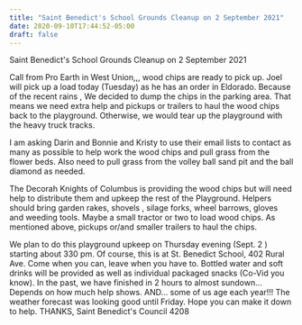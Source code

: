 ```yaml
---
title: "Saint Benedict's School Grounds Cleanup on 2 September 2021"
date: 2020-09-10T17:44:52-05:00
draft: false
---
```

Saint Benedict's School Grounds Cleanup on 2 September 2021
<!--more-->
Call from Pro Earth in West Union,,, wood chips are ready to pick up. Joel will pick up a load today (Tuesday) as he has an order in Eldorado.
Because of the recent rains , We decided to dump the chips in the parking area. That means we need extra help and pickups or trailers to haul the wood chips back to the playground. Otherwise, we would tear up the playground with the heavy truck tracks.

I am asking Darin and Bonnie and Kristy to use their email lists to contact as many as possible to help work the wood chips and pull grass from the flower beds. Also need to pull grass from the volley ball sand pit and the ball diamond as needed.

The Decorah Knights of Columbus is providing the wood chips but will need help to distribute them and upkeep the rest of the Playground. Helpers should bring garden rakes, shovels , silage forks, wheel barrows, gloves and weeding tools. Maybe a small tractor or two to load wood chips. As mentioned above, pickups or/and smaller trailers to haul the chips.

We plan to do this playground upkeep on Thursday evening (Sept. 2 ) starting about 330 pm. Of course, this is at St. Benedict School, 402 Rural Ave.
Come when you can, leave when you have to. Bottled water and soft drinks will be provided as well as individual packaged snacks (Co-Vid you know). In the past, we have finished in 2 hours to almost sundown... Depends on how much help shows. AND... some of us age each year!!!
The weather forecast was looking good until Friday.
Hope you can make it down to help.
THANKS, Saint Benedict's Council 4208